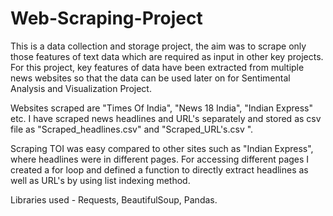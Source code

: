 # Web-Scraping-Project

This is a data collection and storage project, the aim was to scrape only those features of text data which are required as input in other key projects.
For this project, key features of data have been extracted from multiple news websites so that the data can be used later on for
Sentimental Analysis and Visualization Project. 

Websites scraped are "Times Of India", "News 18 India", "Indian Express" etc.
I have scraped news headlines and URL's separately and stored as csv file as "Scraped_headlines.csv" and "Scraped_URL's.csv ". 

Scraping TOI was easy compared to other sites such as "Indian Express", where headlines were in different pages.
For accessing different pages I created a for loop and defined a function to directly extract headlines as well as URL's by using list indexing method. 

Libraries used - Requests, BeautifulSoup, Pandas. 
